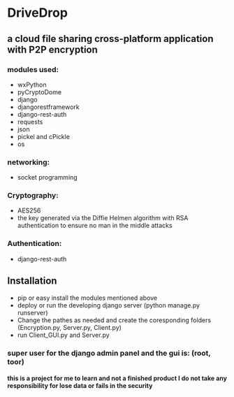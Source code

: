 # DriveDrop
## a cloud file sharing cross-platform application with P2P encryption
### modules used:
- wxPython
- pyCryptoDome
- django
- djangorestframework
- django-rest-auth
- requests
- json
- pickel and cPickle
- os

### networking: 
- socket programming

### Cryptography: 
- AES256
- the key generated via the Diffie Helmen algorithm with RSA authentication to ensure no man in the middle attacks

### Authentication:
- django-rest-auth

## Installation
- pip or easy install the modules mentioned above
- deploy or run the developing django server (python manage.py runserver)
- Change the pathes as needed and create the coresponding folders (Encryption.py, Server.py, Client.py)
- run Client_GUI.py and Server.py
### super user for the django admin panel and the gui is: (root, toor)  


#### this is a project for me to learn and not a finished product I do not take any responsibility for lose data or fails in the security
